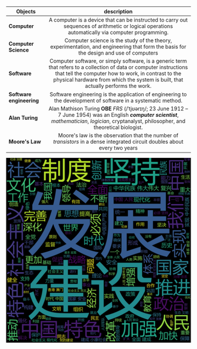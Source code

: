 |Objects|                           description|
|-------|:-------------------------------------:|
|**Computer**|A computer is a device that can be instructed to carry out sequences of arithmetic or logical operations automatically via computer programming.|
|**Computer Science**|Computer science is the study of the theory, experimentation, and engineering that form the basis for the design and use of computers|
|**Software**|Computer software, or simply software, is a generic term that refers to a collection of data or computer instructions that tell the computer how to work, in contrast to the physical hardware from which the system is built, that actually performs the work.|
|**Software engineering**|Software engineering is the application of engineering to the development of software in a systematic method.|
|**Alan Turing**|Alan Mathison Turing **OBE** *FRS* (/ˈtjʊərɪŋ/; 23 June 1912 – 7 June 1954) was an English ***computer scientist***, *mathematician*, *logician*, cryptanalyst, philosopher, and theoretical biologist.|
|**Moore's Law**|Moore's law is the observation that the number of *transistors* in a dense integrated circuit doubles about every two years|

![](images/xdd.jpg)